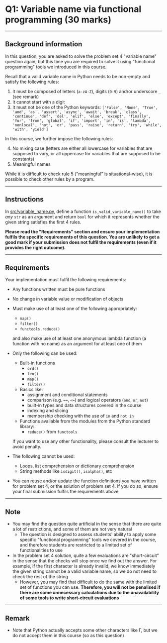 # Q1: Variable name via functional programming (30 marks)


---

## Background information

In this question, you are asked to solve the problem set 4 "variable name" question again, but this time you are required to solve it using "functional programming" tools we introduced in this course.

Recall that a valid variable name in Python needs to be non-empty and satisfy the following rules:
1. It must be composed of letters (`a-zA-Z`), digits (`0-9`) and/or underscore `_` (see remark)
2. It cannot start with a digit
3. It must not be one of the Python keywords: `['False', 'None', 'True', 'and', 'as', 'assert', 'async', 'await', 'break', 'class', 'continue', 'def', 'del', 'elif', 'else', 'except', 'finally', 'for', 'from', 'global', 'if', 'import', 'in', 'is', 'lambda', 'nonlocal', 'not', 'or', 'pass', 'raise', 'return', 'try', 'while', 'with', 'yield']`

In this course, we further impose the following rules:

4. No mixing case (letters are either all lowercase for variables that are supposed to vary, or all uppercase for variables that are supposed to be constants)
5. Meaningful names

While it is difficult to check rule 5 ("meaningful" is situational-wise), it is possible to check other rules by a program.

---

## Instructions

In [src/variable_name.py](src/variable_name.py), define a function `is_valid_variable_name()` to take _any_ `str` as an argument and return `bool` for which it represents whether the given string satisfies the first 4 rules.

**Please read the "Requirements" section and ensure your implementation fulfils the specific requirements of this question. You are unlikely to get a good mark if your submission does not fulfil the requirements (even if it provides the right outcome).**

---

## Requirements

Your implementation must fulfil the following requirements:
* Any functions written must be pure functions
* No change in variable value or modification of objects
* Must make use of at least one of the following appropriately:
    * `map()`
    * `filter()`
    * `functools.reduce()`

  and also make use of at least one anonymous lambda function (a function with no name) as an argument for at least one of them
* Only the following can be used:
    * Built-in functions
        * `ord()`
        * `len()`
        * `map()`
        * `filter()`
    * Basics like:
        * assignment and conditional statements
        * comparison (e.g. `==`, `<=`) and logical operators (`and`, `or`, `not`)
        * built-in types and data structures covered in the course
        * indexing and slicing
        * membership checking with the use of `in` and `not in`
    * Functions available from the modules from the Python standard library:
        * `reduce()` from `functools`
  
  If you want to use any other functionality, please consult the lecturer to avoid penalty.
* The following cannot be used:
    * Loops, list comprehension or dictionary comprehension
    * String methods like `isdigit()`, `isalpha()`, etc
* You can reuse and/or update the function definitions you have written for problem set 4, or the solution of problem set 4. If you do so, ensure your final submission fulfils the requirements above

---

## Note

* You may find the question quite artificial in the sense that there are quite a lot of restrictions, and some of them are not very natural
    * The question is designed to assess students' ability to apply some specific "functional programming" tools we covered in the course, and therefore students are restricted to a limited set of functionalities to use
* In the problem set 4 solution, quite a few evaluations are "short-circuit" in the sense that the checks will stop once we find out the answer. For example, if the first character is already invalid, we know immediately the given string cannot be a valid variable name, so we do not need to check the rest of the string
  * However, you may find that difficult to do the same with the limited set of functions you can use. **Therefore, you will not be penalised if there are some unnecessary calculations due to the unavailability of some tools to write short-circuit evaluations**

---

## Remark
* Note that Python actually accepts some other characters like Γ, but we do not accept them in this course (so as this question)